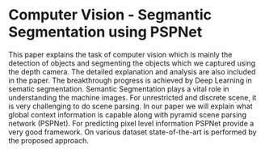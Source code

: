 # Computer Vision - Segmantic Segmentation using PSPNet


This paper explains the task of computer vision which is mainly the detection of objects and segmenting the objects which we captured using the depth camera. The detailed explanation and analysis are also included in the paper.
The breakthrough progress is achieved by Deep Learning in sematic segmentation. Semantic Segmentation plays a vital role in understanding the machine images. For unrestricted and discrete scene, it is very challenging to do scene parsing. In our paper we will explain what global context information is capable along with pyramid scene parsing network (PSPNet). For predicting pixel level information PSPNet provide a very good framework. On various dataset state-of-the-art is performed by the proposed approach. 
